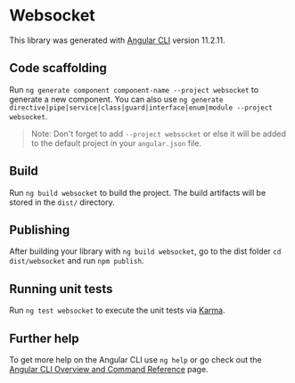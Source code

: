 # Websocket

This library was generated with [Angular CLI](https://github.com/angular/angular-cli) version 11.2.11.

## Code scaffolding

Run `ng generate component component-name --project websocket` to generate a new component. You can also use `ng generate directive|pipe|service|class|guard|interface|enum|module --project websocket`.
> Note: Don't forget to add `--project websocket` or else it will be added to the default project in your `angular.json` file. 

## Build

Run `ng build websocket` to build the project. The build artifacts will be stored in the `dist/` directory.

## Publishing

After building your library with `ng build websocket`, go to the dist folder `cd dist/websocket` and run `npm publish`.

## Running unit tests

Run `ng test websocket` to execute the unit tests via [Karma](https://karma-runner.github.io).

## Further help

To get more help on the Angular CLI use `ng help` or go check out the [Angular CLI Overview and Command Reference](https://angular.io/cli) page.
